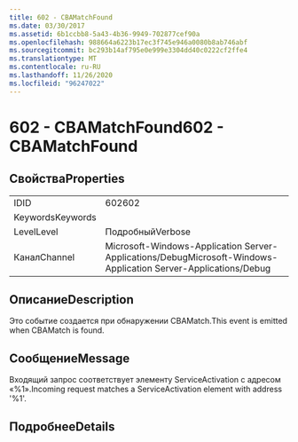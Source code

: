 ```yaml
---
title: 602 - CBAMatchFound
ms.date: 03/30/2017
ms.assetid: 6b1ccbb8-5a43-4b36-9949-702877cef90a
ms.openlocfilehash: 988664a6223b17ec3f745e946a0080b8ab746abf
ms.sourcegitcommit: bc293b14af795e0e999e3304dd40c0222cf2ffe4
ms.translationtype: MT
ms.contentlocale: ru-RU
ms.lasthandoff: 11/26/2020
ms.locfileid: "96247022"
---
```

# <a name="602---cbamatchfound"></a><span data-ttu-id="b03dd-102">602 - CBAMatchFound</span><span class="sxs-lookup"><span data-stu-id="b03dd-102">602 - CBAMatchFound</span></span>

## <a name="properties"></a><span data-ttu-id="b03dd-103">Свойства</span><span class="sxs-lookup"><span data-stu-id="b03dd-103">Properties</span></span>  
  
|||  
|-|-|  
|<span data-ttu-id="b03dd-104">ID</span><span class="sxs-lookup"><span data-stu-id="b03dd-104">ID</span></span>|<span data-ttu-id="b03dd-105">602</span><span class="sxs-lookup"><span data-stu-id="b03dd-105">602</span></span>|  
|<span data-ttu-id="b03dd-106">Keywords</span><span class="sxs-lookup"><span data-stu-id="b03dd-106">Keywords</span></span>||  
|<span data-ttu-id="b03dd-107">Level</span><span class="sxs-lookup"><span data-stu-id="b03dd-107">Level</span></span>|<span data-ttu-id="b03dd-108">Подробный</span><span class="sxs-lookup"><span data-stu-id="b03dd-108">Verbose</span></span>|  
|<span data-ttu-id="b03dd-109">Канал</span><span class="sxs-lookup"><span data-stu-id="b03dd-109">Channel</span></span>|<span data-ttu-id="b03dd-110">Microsoft-Windows-Application Server-Applications/Debug</span><span class="sxs-lookup"><span data-stu-id="b03dd-110">Microsoft-Windows-Application Server-Applications/Debug</span></span>|  
  
## <a name="description"></a><span data-ttu-id="b03dd-111">Описание</span><span class="sxs-lookup"><span data-stu-id="b03dd-111">Description</span></span>  

 <span data-ttu-id="b03dd-112">Это событие создается при обнаружении CBAMatch.</span><span class="sxs-lookup"><span data-stu-id="b03dd-112">This event is emitted when CBAMatch is found.</span></span>  
  
## <a name="message"></a><span data-ttu-id="b03dd-113">Сообщение</span><span class="sxs-lookup"><span data-stu-id="b03dd-113">Message</span></span>  

 <span data-ttu-id="b03dd-114">Входящий запрос соответствует элементу ServiceActivation с адресом «%1».</span><span class="sxs-lookup"><span data-stu-id="b03dd-114">Incoming request matches a ServiceActivation element with address '%1'.</span></span>  
  
## <a name="details"></a><span data-ttu-id="b03dd-115">Подробнее</span><span class="sxs-lookup"><span data-stu-id="b03dd-115">Details</span></span>
